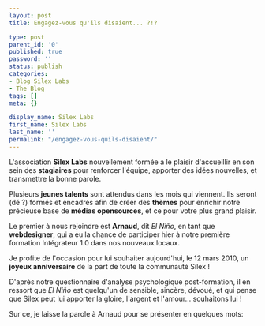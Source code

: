 ```yaml
---
layout: post
title: Engagez-vous qu'ils disaient... ?!?

type: post
parent_id: '0'
published: true
password: ''
status: publish
categories:
- Blog Silex Labs
- The Blog
tags: []
meta: {}

display_name: Silex Labs
first_name: Silex Labs
last_name: ''
permalink: "/engagez-vous-quils-disaient/"
---
```


L'association **Silex Labs** nouvellement formée a le plaisir d'accueillir en son sein des **stagiaires** pour renforcer l'équipe, apporter des idées nouvelles, et transmettre la bonne parole.

Plusieurs **jeunes talents** sont attendus dans les mois qui viennent. Ils seront (dé ?) formés et encadrés afin de créer des **thèmes** pour enrichir notre précieuse base de **médias opensources**, et ce pour votre plus grand plaisir.

Le premier à nous rejoindre est **Arnaud**, dit _El Niño_, en tant que **webdesigner**, qui a eu la chance de participer hier à notre première formation Intégrateur 1.0 dans nos nouveaux locaux.

Je profite de l'occasion pour lui souhaiter aujourd'hui, le 12 mars 2010, un **joyeux anniversaire** de la part de toute la communauté Silex !

D'après notre questionnaire d'analyse psychologique post-formation, il en ressort que _El Niño_ est quelqu'un de sensible, sincère, dévoué, et qui pense que Silex peut lui apporter la gloire, l'argent et l'amour... souhaitons lui !

Sur ce, je laisse la parole à Arnaud pour se présenter en quelques
mots: 
<table



